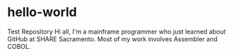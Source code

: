 # hello-world
Test Repository
Hi all,
I'm a mainframe programmer who just learned about GitHub at SHARE Sacramento.  Most of my work involves Assembler and COBOL.
